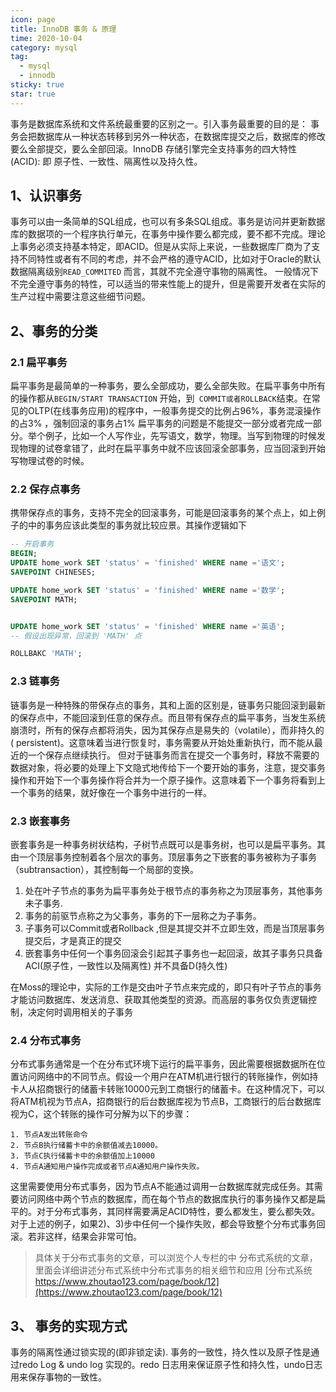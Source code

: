 ```yaml
---
icon: page
title: InnoDB 事务 & 原理
time: 2020-10-04
category: mysql
tag:
  - mysql
  - innodb
sticky: true
star: true
---
```


事务是数据库系统和文件系统最重要的区别之一。引入事务最重要的目的是： 事务会把数据库从一种状态转移到另外一种状态，在数据库提交之后，数据库的修改要么全部提交，要么全部回滚。InnoDB 存储引擎完全支持事务的四大特性(ACID): 即 原子性、一致性、隔离性以及持久性。


## 1、认识事务
事务可以由一条简单的SQL组成，也可以有多条SQL组成。事务是访问并更新数据库的数据项的一个程序执行单元，在事务中操作要么都完成，要不都不完成。理论上事务必须支持基本特定，即ACID。但是从实际上来说，一些数据库厂商为了支持不同特性或者有不同的考虑，并不会严格的遵守ACID，比如对于Oracle的默认数据隔离级别`READ_COMMITED` 而言，其就不完全遵守事物的隔离性。 一般情况下不完全遵守事务的特性，可以适当的带来性能上的提升，但是需要开发者在实际的生产过程中需要注意这些细节问题。

<a name="DGxvQ"></a>
## 2、事务的分类
<a name="pun2H"></a>
### 2.1 扁平事务
扁平事务是最简单的一种事务，要么全部成功，要么全部失败。在扁平事务中所有的操作都从`BEGIN/START TRANSACTION` 开始，到` COMMIT或者ROLLBACK`结束。在常见的OLTP(在线事务应用)的程序中，一般事务提交的比例占96%，事务混滚操作的占3% ，强制回滚的事务占1%
扁平事务的问题是不能提交一部分或者完成一部分。举个例子，比如一个人写作业，先写语文，数学，物理。当写到物理的时候发现物理的试卷拿错了，此时在扁平事务中就不应该回滚全部事务，应当回滚到开始写物理试卷的时候。

<a name="IeUQq"></a>
### 2.2 保存点事务

携带保存点的事务，支持不完全的回滚事务，可能是回滚事务的某个点上，如上例子的中的事务应该此类型的事务就比较应景。其操作逻辑如下

```sql
-- 开启事务
BEGIN;
UPDATE home_work SET 'status' = 'finished' WHERE name ='语文';
SAVEPOINT CHINESES;

UPDATE home_work SET 'status' = 'finished' WHERE name ='数学';
SAVEPOINT MATH;


UPDATE home_work SET 'status' = 'finished' WHERE name ='英语';
-- 假设出现异常，回滚到 'MATH' 点

ROLLBAKC 'MATH';
```


<a name="VOuif"></a>
### 2.3 链事务
链事务是一种特殊的带保存点的事务，其和上面的区别是，链事务只能回滚到最新的保存点中，不能回滚到任意的保存点。而且带有保存点的扁平事务，当发生系统崩溃时，所有的保存点都将消失，因为其保存点是易失的（volatile），而非持久的( persistent)。这意味着当进行恢复时，事务需要从开始处重新执行，而不能从最近的一个保存点继续执行。
但对于链事务而言在提交一个事务时，释放不需要的数据对象，将必要的处理上下文隐式地传给下一个要开始的事务，注意，提交事务操作和开始下一个事务操作将合并为一个原子操作。这意味着下一个事务将看到上一个事务的结果，就好像在一个事务中进行的一样。

<!-- ![链事务示意图](../images/mysql/link_transaction.png) -->

<a name="rcdWm"></a>
### 2.3 嵌套事务
嵌套事务是一种事务树状结构，子树节点既可以是事务树，也可以是扁平事务。其由一个顶层事务控制着各个层次的事务。顶层事务之下嵌套的事务被称为子事务（subtransaction），其控制每一个局部的变换。
<!-- ![嵌套事务示意图](../images/mysql/sub_transaction.png) -->

1. 处在叶子节点的事务为扁平事务处于根节点的事务称之为顶层事务，其他事务未子事务.
1. 事务的前驱节点称之为父事务，事务的下一层称之为子事务。
1. 子事务可以Commit或者Rollback ,但是其提交并不立即生效，而是当顶层事务提交后，才是真正的提交
1. 嵌套事务中任何一个事务回滚会引起其子事务也一起回滚，故其子事务只具备ACI(原子性，一致性以及隔离性) 并不具备D(持久性)


在Moss的理论中，实际的工作是交由叶子节点来完成的，即只有叶子节点的事务才能访问数据库、发送消息、获取其他类型的资源。而高层的事务仅负责逻辑控制，决定何时调用相关的子事务

<a name="uoqCz"></a>
### 2.4 分布式事务

分布式事务通常是一个在分布式环境下运行的扁平事务，因此需要根据数据所在位置访问网络中的不同节点。假设一个用户在ATM机进行银行的转账操作，例如持卡人从招商银行的储蓄卡转账10000元到工商银行的储蓄卡。在这种情况下，可以将ATM机视为节点A，招商银行的后台数据库视为节点B，工商银行的后台数据库视为C，这个转账的操作可分解为以下的步骤：
```
1. 节点A发出转账命令
2. 节点B执行储蓄卡中的余额值减去10000。
3. 节点C执行储蓄卡中的余额值加上10000
4. 节点A通知用户操作完成或者节点A通知用户操作失败。
```

这里需要使用分布式事务，因为节点A不能通过调用一台数据库就完成任务。其需要访问网络中两个节点的数据库，而在每个节点的数据库执行的事务操作又都是扁平的。对于分布式事务，其同样需要满足ACID特性，要么都发生，要么都失效。对于上述的例子，如果2)、3)步中任何一个操作失败，都会导致整个分布式事务回滚。若非这样，结果会非常可怕。

> 具体关于分布式事务的文章，可以浏览个人专栏的中 分布式系统的文章，里面会详细讲述分布式系统中分布式事务的相关细节和应用 [分布式系统  https://www.zhoutao123.com/page/book/12](https://www.zhoutao123.com/page/book/12)



<a name="tyaeH"></a>
## 3、 事务的实现方式
事务的隔离性通过锁实现的(即非锁定读). 事务的一致性，持久性以及原子性是通过redo Log & undo log 实现的。redo 日志用来保证原子性和持久性，undo日志用来保存事物的一致性。




